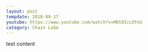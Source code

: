 ```yaml
---
layout: post
tempdate: 2018-09-17
youtube: https://www.youtube.com/watch?v=MDtDIcLOTnU
category: Chain Lube
---
```

test content